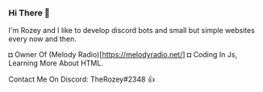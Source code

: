 ### Hi There 👋

I'm Rozey and I like to develop discord bots and small but simple websites every now and then.

◘ Owner Of (Melody Radio)[https://melodyradio.net/]
◘ Coding In Js, Learning More About HTML.

Contact Me On Discord: TheRozey#2348 👍
